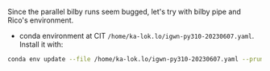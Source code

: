 Since the parallel bilby runs seem bugged, let's try with bilby pipe and Rico's environment.

- conda environment at CIT `/home/ka-lok.lo/igwn-py310-20230607.yaml`. Install it with:

```bash
conda env update --file /home/ka-lok.lo/igwn-py310-20230607.yaml --prune
```
